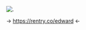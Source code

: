 ![.](https://media.npr.org/assets/artslife/movies/2010/08/scott-pilgrim-vs-the-world/cera-winstead_wide-9411de3aa712bf3ce8b9125496dc79df3752f831-s1100-c50.jpg)

-> https://rentry.co/edward <-